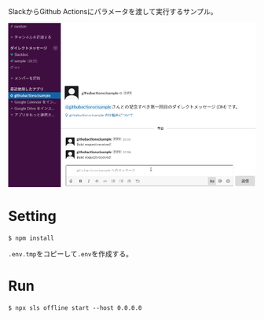 SlackからGithub Actionsにパラメータを渡して実行するサンプル。

![sample](img.gif)

# Setting

```
$ npm install
```

`.env.tmp`をコピーして`.env`を作成する。

# Run

```
$ npx sls offline start --host 0.0.0.0
```
